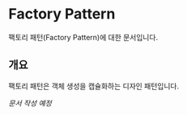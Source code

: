# Factory Pattern

팩토리 패턴(Factory Pattern)에 대한 문서입니다.

## 개요

팩토리 패턴은 객체 생성을 캡슐화하는 디자인 패턴입니다.

*문서 작성 예정*
